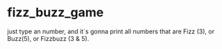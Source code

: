 # fizz_buzz_game

just type an number, and it´s gonna print all numbers that are Fizz (3), or Buzz(5), or Fizzbuzz (3 & 5).
